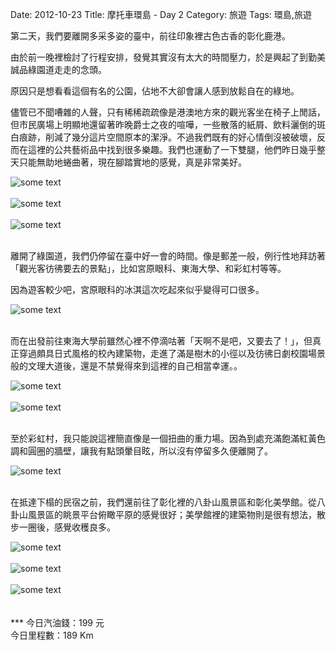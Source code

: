 Date: 2012-10-23
Title: 摩托車環島 - Day 2
Category: 旅遊
Tags: 環島,旅遊

第二天，我們要離開多采多姿的臺中，前往印象裡古色古香的彰化鹿港。

由於前一晚裡檢討了行程安排，發覺其實沒有太大的時間壓力，於是興起了到勤美誠品綠園道走走的念頭。

原因只是想看看這個有名的公園，佔地不大卻會讓人感到放鬆自在的綠地。

儘管已不聞嘈雜的人聲，只有稀稀疏疏像是港澳地方來的觀光客坐在椅子上閒話，但市民廣場上明顯地還留著昨晚爵士之夜的喧嘩，一些散落的紙屑、飲料灑倒的斑白痕跡，削減了幾分這片空間原本的潔淨。不過我們既有的好心情倒沒被破壞，反而在這裡的公共藝術品中找到很多樂趣。我們也運動了一下雙腿，他們昨日幾乎整天只能無助地蜷曲著，現在腳踏實地的感覺，真是非常美好。

<img src="https://dl.dropbox.com/u/6099054/Travels/Taiwan/D2_zhenping.jpg" alt="some text" style="margin:auto;display:block;" />
<br>

<img src="https://dl.dropbox.com/u/6099054/Travels/Taiwan/D2_zhenping_park.jpg" alt="some text" style="margin:auto;display:block;" />
<br>

<img src="https://dl.dropbox.com/u/6099054/Travels/Taiwan/D2_zhenping_clothes.jpg" alt="some text" style="margin:auto;display:block;" />
<br>

離開了綠園道，我們仍停留在臺中好一會的時間。像是郵差一般，例行性地拜訪著「觀光客彷彿要去的景點」，比如宮原眼科、東海大學、和彩虹村等等。

因為遊客較少吧，宮原眼科的冰淇這次吃起來似乎變得可口很多。

<img src="https://dl.dropbox.com/u/6099054/Travels/Taiwan/D2_ice_cream.jpg" alt="some text" style="margin:auto;display:block;" />
<br>

而在出發前往東海大學前雖然心裡不停滴咕著「天啊不是吧，又要去了！」，但真正穿過頗具日式風格的校內建築物，走進了滿是樹木的小徑以及彷彿日劇校園場景般的文理大道後，還是不禁覺得來到這裡的自己相當幸運。。

<img src="https://dl.dropbox.com/u/6099054/Travels/Taiwan/D2_thu.jpg" alt="some text" style="margin:auto;display:block;" />
<br>

<img src="https://dl.dropbox.com/u/6099054/Travels/Taiwan/D2_wenli_road.jpg" alt="some text" style="margin:auto;display:block;" />
<br>

至於彩虹村，我只能說這裡簡直像是一個扭曲的重力場。因為到處充滿飽滿紅黃色調和圓圈的牆壁，讓我有點頭暈目眩，所以沒有停留多久便離開了。

<img src="https://dl.dropbox.com/u/6099054/Travels/Taiwan/D2_rainbow_village.jpg" alt="some text" style="margin:auto;display:block;" />
<br>

在抵達下榻的民宿之前，我們還前往了彰化裡的八卦山風景區和彰化美學館。從八卦山風景區的眺景平台俯瞰平原的感覺很好；美學館裡的建築物則是很有想法，散步一圈後，感覺收穫良多。

<img src="https://dl.dropbox.com/u/6099054/Travels/Taiwan/D2_baqian_mountain.jpg" alt="some text" style="margin:auto;display:block;" />
<br>

<img src="https://dl.dropbox.com/u/6099054/Travels/Taiwan/D2_lifebeauty.jpg" alt="some text" style="margin:auto;display:block;" />
<br>

<img src="https://dl.dropbox.com/u/6099054/Travels/Taiwan/D2_dinner.jpg" alt="some text" style="margin:auto;display:block;" />
<br>

<br>
***
今日汽油錢：199 元 <br>
今日里程數：189 Km 

